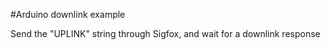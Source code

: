#Arduino downlink example

Send the "UPLINK" string through Sigfox, and wait for a downlink response